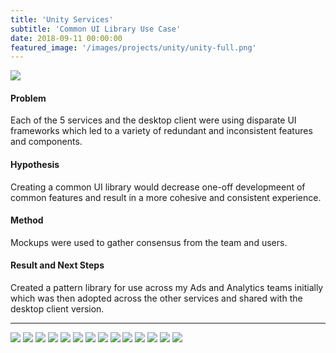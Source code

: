 ```yaml
---
title: 'Unity Services'
subtitle: 'Common UI Library Use Case'
date: 2018-09-11 00:00:00
featured_image: '/images/projects/unity/unity-full.png'
---
```



<div class="gallery" data-columns="1">
<img src="/images/projects/unity/2-Screens-unity-4b.png" >
</div>

#### Problem 
Each of the 5 services and the desktop client were using disparate UI frameworks which led to a variety of redundant and inconsistent features and components. 

#### Hypothesis
Creating a common UI library would decrease one-off developmeent of common features and result in a more cohesive and consistent experience. 

#### Method
Mockups were used to gather consensus from the team and users.

#### Result and Next Steps
Created a pattern library for use across my Ads and Analytics teams initially which was then adopted across the other services and shared with the desktop client version.

---

<div class="gallery" data-columns="3">
<img src="/images/projects/unity/25.png">
<img src="/images/projects/unity/24.png" >

<img src="/images/projects/unity/26.png">

<img src="/images/projects/unity/28.png">
<img src="/images/projects/unity/27.png">
<img src="/images/projects/unity/30.png">
<img src="/images/projects/unity/31.png">
<img src="/images/projects/unity/32.png">
<img src="/images/projects/unity/33.png">
<img src="/images/projects/unity/34.png">
<img src="/images/projects/unity/35.png">
<img src="/images/projects/unity/36.png">

<img src="/images/projects/unity/37.png">
<img src="/images/projects/unity/38.png">
</div>



